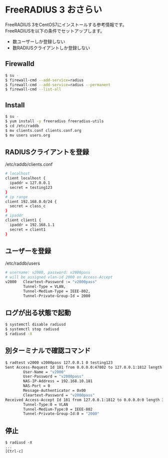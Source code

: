 # FreeRADIUS 3 おさらい
FreeRADIUS 3をCentOS7にインストールする参考情報です。  
FreeRADIUSを以下の条件でセットアップします。  
* 数ユーザーしか登録しない
* 数RADIUSクライアントしか登録しない

## Firewalld
```bash
$ su -
$ firewall-cmd --add-service=radius
$ firewall-cmd --add-service=radius --permanent
$ firewall-cmd --list-all
```

## Install
```bash
$ su -
$ yum install -y freeradius freeradius-utils
$ cd /etc/raddb
$ mv clients.conf clients.conf.org
$ mv users users.org
```

## RADIUSクライアントを登録

/etc/raddb/clients.conf

```bash
# localhost
client localhost {
  ipaddr = 127.0.0.1
  secret = testing123
}
# ip range
client 192.168.0.0/24 {
  secret = class_c
}
# ipaddr
client client1 {
  ipaddr = 192.168.1.1
  secret = client1
}
```

## ユーザーを登録

/etc/raddb/users
```bash
# username: v2000, password: v2000pass
# will be assigned vlan-id 2000 on Access-Accept
v2000   Cleartext-Password := "v2000pass"
        Tunnel-Type = VLAN,
        Tunnel-Medium-Type = IEEE-802,
        Tunnel-Private-Group-Id = 2000
```

## ログが出る状態で起動
```bash
$ systemctl disable radiusd
$ systemctl stop radiusd
$ radiusd -X
```

## 別ターミナルで確認コマンド
```bash
$ radtest v2000 v2000pass 127.0.0.1 0 testing123
Sent Access-Request Id 181 from 0.0.0.0:47802 to 127.0.0.1:1812 length 75
        User-Name = "v2000"
        User-Password = "v2000pass"
        NAS-IP-Address = 192.168.10.181
        NAS-Port = 0
        Message-Authenticator = 0x00
        Cleartext-Password = "v2000pass"
Received Access-Accept Id 181 from 127.0.0.1:1812 to 0.0.0.0:0 length 38
        Tunnel-Type:0 = VLAN
        Tunnel-Medium-Type:0 = IEEE-802
        Tunnel-Private-Group-Id:0 = "2000"
```

## 停止
```
$ radiusd -X
...
[Ctrl-c]
```
